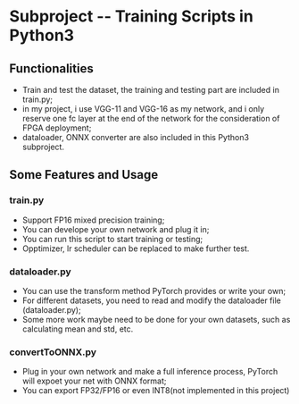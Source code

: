 # Subproject -- Training Scripts in Python3

## Functionalities

* Train and test the dataset, the training and testing part are included in train.py;
* in my project, i use VGG-11 and VGG-16 as my network, and i only reserve one fc layer at the end of the network for the consideration of FPGA deployment;
* dataloader, ONNX converter are also included in this Python3 subproject.

## Some Features and Usage

### train.py

* Support FP16 mixed precision training;
* You can develope your own network and plug it in;
* You can run this script to start training or testing;
* Opptimizer, lr scheduler can be replaced to make further test.

### dataloader.py

* You can use the transform method PyTorch provides or write your own;
* For different datasets, you need to read and modify the dataloader file (dataloader.py);
* Some more work maybe need to be done for your own datasets, such as calculating mean and std, etc.

### convertToONNX.py

* Plug in your own network and make a full inference process, PyTorch will expoet your net with ONNX format;
* You can export FP32/FP16 or even INT8(not implemented in this project)